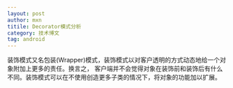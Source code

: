 ```yaml
---
layout: post
author: mxn
titile: Decorator模式分析
category: 技术博文
tag: android
---
```


装饰模式又名包装(Wrapper)模式，装饰模式以对客户透明的方式动态地给一个对象附加上更多的责任。换言之，
客户端并不会觉得对象在装饰前和装饰后有什么不同。装饰模式可以在不使用创造更多子类的情况下，将对象的功能加以扩展。

